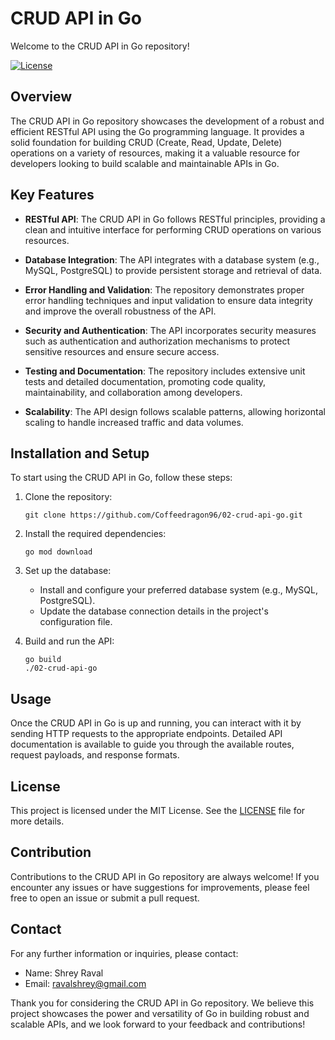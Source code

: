 # CRUD API in Go

Welcome to the CRUD API in Go repository!

[![License](https://img.shields.io/badge/License-MIT-blue.svg)](https://github.com/Coffeedragon96/02-crud-api-go/blob/master/LICENSE)

## Overview

The CRUD API in Go repository showcases the development of a robust and efficient RESTful API using the Go programming language. It provides a solid foundation for building CRUD (Create, Read, Update, Delete) operations on a variety of resources, making it a valuable resource for developers looking to build scalable and maintainable APIs in Go.

## Key Features

- **RESTful API**: The CRUD API in Go follows RESTful principles, providing a clean and intuitive interface for performing CRUD operations on various resources.

- **Database Integration**: The API integrates with a database system (e.g., MySQL, PostgreSQL) to provide persistent storage and retrieval of data.

- **Error Handling and Validation**: The repository demonstrates proper error handling techniques and input validation to ensure data integrity and improve the overall robustness of the API.

- **Security and Authentication**: The API incorporates security measures such as authentication and authorization mechanisms to protect sensitive resources and ensure secure access.

- **Testing and Documentation**: The repository includes extensive unit tests and detailed documentation, promoting code quality, maintainability, and collaboration among developers.

- **Scalability**: The API design follows scalable patterns, allowing horizontal scaling to handle increased traffic and data volumes.

## Installation and Setup

To start using the CRUD API in Go, follow these steps:

1. Clone the repository:

   ```
   git clone https://github.com/Coffeedragon96/02-crud-api-go.git
   ```

2. Install the required dependencies:

   ```
   go mod download
   ```

3. Set up the database:

   - Install and configure your preferred database system (e.g., MySQL, PostgreSQL).
   - Update the database connection details in the project's configuration file.

4. Build and run the API:

   ```
   go build
   ./02-crud-api-go
   ```

## Usage

Once the CRUD API in Go is up and running, you can interact with it by sending HTTP requests to the appropriate endpoints. Detailed API documentation is available to guide you through the available routes, request payloads, and response formats.

## License

This project is licensed under the MIT License. See the [LICENSE](https://github.com/Coffeedragon96/02-crud-api-go/blob/master/LICENSE) file for more details.

## Contribution

Contributions to the CRUD API in Go repository are always welcome! If you encounter any issues or have suggestions for improvements, please feel free to open an issue or submit a pull request.

## Contact

For any further information or inquiries, please contact:

- Name: Shrey Raval
- Email: ravalshrey@gmail.com

Thank you for considering the CRUD API in Go repository. We believe this project showcases the power and versatility of Go in building robust and scalable APIs, and we look forward to your feedback and contributions!
